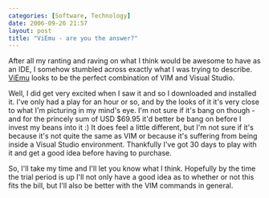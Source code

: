 ```yaml
---
categories: [Software, Technology]
date: 2006-09-26 21:57
layout: post
title: "ViEmu - are you the answer?"
---
```

After all my ranting and raving on what I think would be awesome to have as an IDE, I somehow stumbled across exactly what I was trying to describe. <a href="http://www.viemu.com/" title="ViEmu" target="_blank">ViEmu</a> looks to be the perfect combination of VIM and Visual Studio.

Well, I did get very excited when I saw it and so I downloaded and installed it. I've only had a play for an hour or so, and by the looks of it it's very close to what I'm picturing in my mind's eye. I'm not sure if it's bang on though - and for the princely sum of USD $69.95 it'd better be bang on before I invest my beans into it :) It does feel a little different, but I'm not sure if it's because it's not quite the same as VIM or because it's suffering from being inside a Visual Studio environment. Thankfully I've got 30 days to play with it and get a good idea before having to purchase.

So, I'll take my time and I'll let you know what I think. Hopefully by the time the trial period is up I'll not only have a good idea as to whether or not this fits the bill, but I'll also be better with the VIM commands in general.
